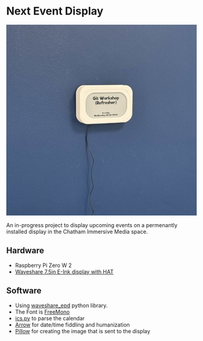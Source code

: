 # Next Event Display

![WIP](Documentation/display.jpg)

An in-progress project to display upcoming events on a permenantly installed display in the Chatham Immersive Media space.

## Hardware
- Raspberry Pi Zero W 2
- [Waveshare 7.5in E-Ink display with HAT](https://www.waveshare.com/product/7.5inch-e-paper-hat.htm)

## Software
- Using [waveshare_epd](https://github.com/waveshareteam/e-Paper/tree/master/RaspberryPi_JetsonNano/python) python library.
- The Font is [FreeMono](https://www.gnu.org/software/freefont/)
- [ics.py](https://icspy.readthedocs.io/en/stable/) to parse the calendar
- [Arrow](https://arrow.readthedocs.io/en/latest/) for date/time fiddling and humanization
- [Pillow](https://pillow.readthedocs.io/en/stable/) for creating the image that is sent to the display
